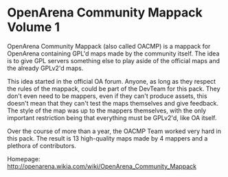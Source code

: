 OpenArena Community Mappack Volume 1
====================================

OpenArena Community Mappack (also called OACMP) is a mappack for OpenArena containing GPL'd
maps made by the community itself. The idea is to give GPL servers something
else to play aside of the official maps and the already GPLv2'd maps.

This idea started in the official OA forum. Anyone, as long as they respect
the rules of the mappack, could be part of the DevTeam for this pack.
They don't even need to be mappers, even if they can't produce assets, this
doesn't mean that they can't test the maps themselves and give feedback.
The style of the map was up to the mappers themselves, with the only important
restriction being that everything must be GPLv2'd, like OA itself.

Over the course of more than a year, the OACMP Team worked very hard in this pack.
The result is 13 high-quality maps made by 4 mappers and a plethora of contributors.

Homepage: http://openarena.wikia.com/wiki/OpenArena_Community_Mappack

